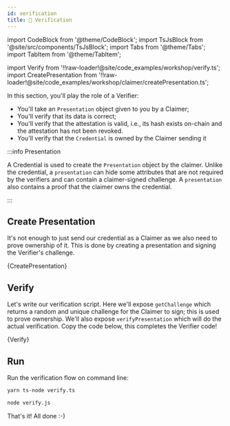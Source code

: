 ```yaml
---
id: verification
title: 🤝 Verification
---
```


import CodeBlock from '@theme/CodeBlock';
import TsJsBlock from '@site/src/components/TsJsBlock';
import Tabs from '@theme/Tabs';
import TabItem from '@theme/TabItem';

import Verify from '!!raw-loader!@site/code_examples/workshop/verify.ts';
import CreatePresentation from '!!raw-loader!@site/code_examples/workshop/claimer/createPresentation.ts';

In this section, you'll play the role of a <span className="label-role verifier">Verifier</span>:

- You'll take an `Presentation` object given to you by a <span className="label-role claimer">Claimer</span>;
- You'll verify that its data is correct;
- You'll verify that the attestation is valid, i.e., its hash exists on-chain and the attestation has not been revoked.
- You'll verify that the `Credential` is owned by the <span className="label-role claimer">Claimer</span> sending it

:::info Presentation

A Credential is used to create the `Presentation` object by the <span className="label-role claimer">claimer</span>.
Unlike the credential, a `presentation` can hide some attributes that are not required by the <span className="label-role verifier">verifiers</span> and can contain a claimer-signed challenge.
A `presentation` also contains a proof that the <span className="label-role claimer">claimer</span> owns the credential.

:::

## Create Presentation

It's not enough to just send our credential as a <span className="label-role claimer">Claimer</span> as we also need to prove ownership of it.
This is done by creating a presentation and signing the <span className="label-role verifier">Verifier</span>'s challenge.

<TsJsBlock title="claimer/createPresentation">
  {CreatePresentation}
</TsJsBlock>

## Verify

Let's write our verification script.
Here we'll expose `getChallenge` which returns a random and unique
challenge for the <span className="label-role claimer">Claimer</span> to sign; this is used to prove ownership.
We'll also expose `verifyPresentation` which will do the actual verification.
Copy the code below, this completes the <span className="label-role verifier">Verifier</span> code!

<TsJsBlock title="verify">
  {Verify}
</TsJsBlock>

## Run

Run the verification flow on command line:

<Tabs groupId="ts-js-choice">
  <TabItem value='ts' label='Typescript' default>

  ```bash
  yarn ts-node verify.ts
  ```

  </TabItem>
  <TabItem value='js' label='Javascript' default>

  ```bash
  node verify.js
  ```

  </TabItem>
</Tabs>

That's it! All done :-)
